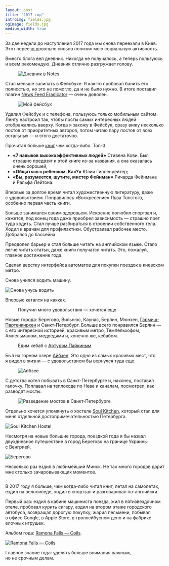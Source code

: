 ```yaml
---
layout: post
title: "2017 год"
introimg: fields.jpg
ogimage: fields.jpg
medium_width: true
---
```


<p class="lead">За две недели до наступления 2017 года мы снова переехали в Киев. Этот переезд довольно сильно понизил мою социальную активность.</p>

<!-- more -->

Вместо блога вел дневник. Никогда не получалось, а теперь пользуюсь и всем рекомендую. Дневник отлично разгружает голову.

<figure class="figure figure--screenshot">
  <img src="/i/2017-summary/diary.png" alt="Дневник в Notes">
</figure>

Стал меньше залипать в Фейсбуке. Я как-то пробовал банить его полностью, но это не помогло, да и не было нужно. В итоге поставил плагин [News Feed Eradicator](https://chrome.google.com/webstore/detail/news-feed-eradicator-for/fjcldmjmjhkklehbacihaiopjklihlgg) — очень доволен.

<figure class="figure figure--screenshot">
  <img src="/i/2017-summary/facebook.png" alt="Мой фейсбук">
</figure>

Удалил Фейсбук и с телефона, пользуюсь только мобильным сайтом. Ленту настроил так, чтобы посты самых интересных людей отображались вверху. Когда я захожу в Фейсбук, сразу вижу несколько постов от приоритетных авторов, потом читаю пару постов от всех остальных — и этого достаточно.

Прочитал больше [книг](/lists/books/) чем когда-либо. Топ-3:

- **«7 навыков высокоэффективных людей»** Стивена Кови. Был страшно предвзят к этой книге из-за названия, а она оказалась очень хорошей;
- **«Общаться с ребенком. Как?»** Юлии Гиппенрейтер;
- **«Вы, разумеется, шутите, мистер Фейнман»** Ричарда Фейнмана и Ральфа Лейтона.

Впервые за долгое время читал художественную литературу, даже с удовольствием. Понравилось «Воскресение» Льва Толстого, особенно первая часть книги.

Больше занимался своим здоровьем. Искренне полюбил спортзал и, кажется, под конец года даже приобрел зависимость — страшно прет туда ходить. Стал лучше разбираться в строении собственного тела. Ходил к врачам для профилактики. Обустраивал рабочее место. Добрался до бассейна.

Преодолел барьер и стал больше читать на английском языке. Стало легче читать статьи, даже книги получатся читать. Это, пожалуй, главное достижение года.<!--  С удовольствием читал [Wait But Why](https://waitbutwhy.com). -->

Сделал верстку интерфейса автоматов для покупки поездок в киевском метро.

<!-- ![Киев](/i/2017-summary/train.jpg) -->

Снова учился водить машину.

![Снова учусь водить](/i/2017-summary/vw.jpg)

Впервые катался на каяках.

<figure>
  <img src="/i/2017-summary/kayak.jpg" alt="">
  <figcaption>Получил много удовольствия — хочется еще</figcaption>
</figure>

Новые города: Берегово, Вильнюс, Каунас, Берлин, Мюнхен, [Гармиш-Партенкирхен](https://ru.wikipedia.org/wiki/%D0%93%D0%B0%D1%80%D0%BC%D0%B8%D1%88-%D0%9F%D0%B0%D1%80%D1%82%D0%B5%D0%BD%D0%BA%D0%B8%D1%80%D1%85%D0%B5%D0%BD) и Санкт-Петербург. Больше всего понравился Берлин — с его интересной историей, красивым метро, Темпельхофом, Ампельманом, медведями и, конечно же, кебабом.

<figure>
  <img src="/i/2017-summary/berlin-arturi.jpg" alt="">
  <figcaption>Едим кебаб с <a href="http://arturpaikin.com">Артуром Пайкиным</a></figcaption>
</figure>

Был на горном озере [Айбзее](https://en.wikipedia.org/wiki/Eibsee). Это одно из самых красивых мест, что я видел в жизни — с удовольствием бы вернулся туда еще.

<figure class="figure--wide">
  <img src="/i/2017-summary/eibsee.jpg" alt="Айбзее">
</figure>

С детства хотел побывать в Санкт-Петербурге и, наконец, поставил галочку. Поплавал на теплоходе по Неве и каналам, посмотрел, как разводят мосты.

<figure>
  <img src="/i/2017-summary/bridge.jpg" alt="Разведение мостов в Санкт-Петербурге">
</figure>

Отдельно хочется упомянуть о хостеле [Soul Kitchen](http://www.soulkitchenhostel.com/ru/), который стал для меня отдельной достопримечательностью Петербурга.

![Soul Kitchen Hostel](/i/2017-summary/soulkitchen.jpg)

Несмотря на новые большие города, поездкой года я бы назвал двухдневное путешествие в город Берегово на границе Украины с Венгрией.

![Берегово](/i/2017-summary/beregovo-2.jpg)

Несколько раз ездил в любимейший Минск. Не так много городов дарит мне столько зачаровывающих моментов.

<figure class="figure figure--wide">
  <img src="/i/2017-summary/minsk-whoa.jpg" alt="">
</figure>

В 2017 году я больше, чем когда-либо читал книг, летал на самолетах, ездил на велосипеде, ходил в спортзал и разговаривал по-английски.

Первый раз: ездил в кабине машиниста поезда, жил в пятизвездочном отеле, пробовал курить сигару, ездил на втором этаже городского автобуса, возвращал дорогую покупку, жарил пельмени, побывал в офисе Google, в Apple Store, в троллейбусном депо и на фабрике елочных игрушек.

<!-- Мы наконец-то никуда не переезжали (для сравнения — в 2016 было _три_ переезда).-->

Альбом года: [Ramona Falls — Coils](https://ramonafalls.bandcamp.com/album/coils).

[![Ramona Falls — Coils](/i/2017-summary/coils-2.jpg)](https://ramonafalls.bandcamp.com/album/coils)

Главное знание года: уделять больше внимания важным, но не срочным делам.

<!-- Достижение года: начал читать книги на английском. -->

